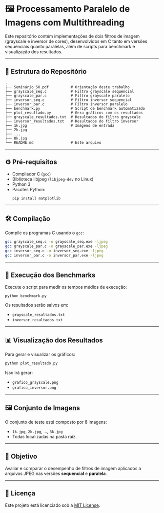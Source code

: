 # 🖼️ Processamento Paralelo de Imagens com Multithreading

Este repositório contém implementações de dois filtros de imagem (grayscale e inversor de cores), desenvolvidos em C tanto em versões sequenciais quanto paralelas, além de scripts para benchmark e visualização dos resultados.

---

## 📁 Estrutura do Repositório

```
.
├── Seminário_SO.pdf          # Orientação deste trabalho
├── grayscale_seq.c           # Filtro grayscale sequencial
├── grayscale_par.c           # Filtro grayscale paralelo
├── inversor_seq.c            # Filtro inversor sequencial
├── inversor_par.c            # Filtro inversor paralelo
├── benchmark.py              # Script de benchmark automatizado
├── plot_resultado.py         # Gera gráficos com os resultados
├── grayscale_resultados.txt  # Resultados do filtro grayscale
├── inversor_resultados.txt   # Resultados do filtro inversor
├── 1k.jpg                    # Imagens de entrada
├── 2k.jpg
├── ...
├── 8k.jpg
└── README.md                 # Este arquivo
```

---

## ⚙️ Pré-requisitos

- Compilador C (`gcc`)
- Biblioteca libjpeg (`libjpeg-dev` no Linux)
- Python 3
- Pacotes Python:
  ```bash
  pip install matplotlib
  ```

---

## 🛠️ Compilação

Compile os programas C usando o `gcc`:

```bash
gcc grayscale_seq.c -o grayscale_seq.exe -ljpeg
gcc grayscale_par.c -o grayscale_par.exe -ljpeg
gcc inversor_seq.c -o inversor_seq.exe -ljpeg
gcc inversor_par.c -o inversor_par.exe -ljpeg
```


---

## 🚀 Execução dos Benchmarks

Execute o script para medir os tempos médios de execução:

```bash
python benchmark.py
```

Os resultados serão salvos em:
- `grayscale_resultados.txt`
- `inversor_resultados.txt`

---

## 📊 Visualização dos Resultados

Para gerar e visualizar os gráficos:

```bash
python plot_resultado.py
```

Isso irá gerar:
- `grafico_grayscale.png`
- `grafico_inversor.png`

---

## 🖼️ Conjunto de Imagens

O conjunto de teste está composto por 8 imagens:
- `1k.jpg`, `2k.jpg`, ..., `8k.jpg`
- Todas localizadas na pasta raiz.

---

## 📌 Objetivo

Avaliar e comparar o desempenho de filtros de imagem aplicados a arquivos JPEG nas versões **sequencial** e **paralela**.

---

## 📄 Licença

Este projeto está licenciado sob a [MIT License](LICENSE).
